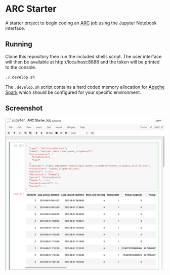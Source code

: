 # ARC Starter

A starter project to begin coding an [ARC](https://github.com/aglenergy/arc) job using the Jupyter Notebook interface.

## Running

Clone this repository then run the included shells script. The user interface will then be available at http://localhost:8888 and the token will be printed to the console.

```bash
./.develop.sh
```

The `.develop.sh` script contains a hard coded memory allocation for [Apache Spark](https://spark.apache.org/) which should be configured for your specific environment.

## Screenshot

![ARC in Jupyter Notebooks](./.img/screenshot.png)
